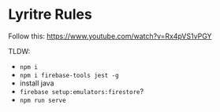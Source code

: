 # Lyritre Rules

Follow this: https://www.youtube.com/watch?v=Rx4pVS1vPGY

TLDW:

- `npm i`
- `npm i firebase-tools jest -g`
- install java
- `firebase setup:emulators:firestore`?
- `npm run serve`
